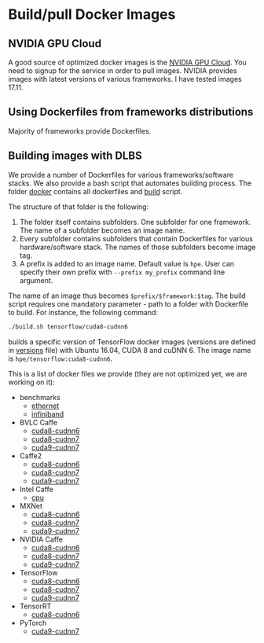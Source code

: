 # __Build/pull Docker Images__

## NVIDIA GPU Cloud
A good source of optimized docker images is the [NVIDIA GPU Cloud](https://ngc.nvidia.com). You need to signup for the service in order to pull images. NVIDIA provides images with latest versions of various frameworks. I have tested images 17.11.

## Using Dockerfiles from frameworks distributions
Majority of frameworks provide Dockerfiles.

## Building images with DLBS
We provide a number of Dockerfiles for various frameworks/software stacks. We also provide a bash script that automates building process. The folder [docker](https://github.com/HewlettPackard/dlcookbook-dlbs/tree/master/docker) contains all dockerfiles and [build](https://github.com/HewlettPackard/dlcookbook-dlbs/blob/master/docker/build.sh) script.

The structure of that folder is the following:
1. The folder itself contains subfolders. One subfolder for one framework. The name of a subfolder becomes an image name.
2. Every subfolder contains subfolders that contain Dockerfiles for various hardware/software stack. The names of those subfolders become image tag.
3. A prefix is added to an image name. Default value is `hpe`. User can specify their own prefix with `--prefix my_prefix` command line argument.

The name of an image thus becomes `$prefix/$framework:$tag`. The build script requires one mandatory parameter - path to a folder with Dockerfile to build. For instance, the following command:
```bash
./build.sh tensorflow/cuda8-cudnn6
```
builds a specific version of TensorFlow docker images (versions are defined in [versions](https://github.com/HewlettPackard/dlcookbook-dlbs/blob/master/docker/versions) file) with Ubuntu 16.04, CUDA 8 and cuDNN 6. The image name is `hpe/tensorflow:cuda8-cudnn6`.

This is a list of docker files we provide (they are not optimized yet, we are working on it):
* benchmarks
  * [ethernet](https://github.com/HewlettPackard/dlcookbook-dlbs/tree/master/docker/benchmarks/ethernet)
  * [infiniband](https://github.com/HewlettPackard/dlcookbook-dlbs/tree/master/docker/benchmarks/infiniband)
* BVLC Caffe
  * [cuda8-cudnn6](https://github.com/HewlettPackard/dlcookbook-dlbs/tree/master/docker/bvlc_caffe/cuda8-cudnn6)
  * [cuda8-cudnn7](https://github.com/HewlettPackard/dlcookbook-dlbs/tree/master/docker/bvlc_caffe/cuda8-cudnn7)
  * [cuda9-cudnn7](https://github.com/HewlettPackard/dlcookbook-dlbs/tree/master/docker/bvlc_caffe/cuda9-cudnn7)
* Caffe2
  * [cuda8-cudnn6](https://github.com/HewlettPackard/dlcookbook-dlbs/tree/master/docker/caffe2/cuda8-cudnn6)
  * [cuda8-cudnn7](https://github.com/HewlettPackard/dlcookbook-dlbs/tree/master/docker/caffe2/cuda8-cudnn7)
  * [cuda9-cudnn7](https://github.com/HewlettPackard/dlcookbook-dlbs/tree/master/docker/caffe2/cuda9-cudnn7)
* Intel Caffe
  * [cpu](https://github.com/HewlettPackard/dlcookbook-dlbs/tree/master/docker/intel_caffe/cpu)
* MXNet
  * [cuda8-cudnn6](https://github.com/HewlettPackard/dlcookbook-dlbs/tree/master/docker/mxnet/cuda8-cudnn6)
  * [cuda8-cudnn7](https://github.com/HewlettPackard/dlcookbook-dlbs/tree/master/docker/mxnet/cuda8-cudnn7)
  * [cuda9-cudnn7](https://github.com/HewlettPackard/dlcookbook-dlbs/tree/master/docker/mxnet/cuda9-cudnn7)
* NVIDIA Caffe
  * [cuda8-cudnn6](https://github.com/HewlettPackard/dlcookbook-dlbs/tree/master/docker/nvidia_caffe/cuda8-cudnn6)
  * [cuda8-cudnn7](https://github.com/HewlettPackard/dlcookbook-dlbs/tree/master/docker/nvidia_caffe/cuda8-cudnn7)
  * [cuda9-cudnn7](https://github.com/HewlettPackard/dlcookbook-dlbs/tree/master/docker/nvidia_caffe/cuda9-cudnn7)
* TensorFlow
  * [cuda8-cudnn6](https://github.com/HewlettPackard/dlcookbook-dlbs/tree/master/docker/tensorflow/cuda8-cudnn6)
  * [cuda8-cudnn7](https://github.com/HewlettPackard/dlcookbook-dlbs/tree/master/docker/tensorflow/cuda8-cudnn7)
  * [cuda9-cudnn7](https://github.com/HewlettPackard/dlcookbook-dlbs/tree/master/docker/tensorflow/cuda9-cudnn7)
* TensorRT
  * [cuda8-cudnn6](https://github.com/HewlettPackard/dlcookbook-dlbs/tree/master/docker/tensorrt/cuda8-cudnn6)
* PyTorch
  * [cuda9-cudnn7](https://github.com/HewlettPackard/dlcookbook-dlbs/tree/master/docker/pytorch/cuda9-cudnn7)
